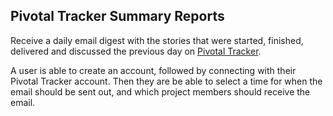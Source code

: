 Pivotal Tracker Summary Reports
-------------------------------
Receive a daily email digest with the stories that were started, finished, delivered and discussed the previous day on [Pivotal Tracker](http://www.pivotaltracker.com/).

A user is able to create an account, followed by connecting with their Pivotal Tracker account. Then they are be able to select a time for when the email should be sent out, and which project members should receive the email.

